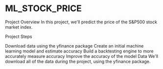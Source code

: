 # ML_STOCK_PRICE
Project Overview
In this project, we'll predict the price of the S&P500 stock market index.

Project Steps

Download data using the yfinance package
Create an initial machine learning model and estimate accuracy
Build a backtesting engine to more accurately measure accuracy
Improve the accuracy of the model
Data
We'll download all of the data during the project, using the yfinance package.
